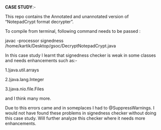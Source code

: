 **CASE STUDY**:-

This repo contains the Annotated and unannotated version of “NotepadCrypt format decrypter”.

To compile from terminal, following command needs to be passed :

 javac -processor signedness /home/kartik/Desktop/gsoc/DecryptNotepadCrypt.java

In this case study I learnt that signedness checker is weak in some classes and needs enhancements such as:-

1.)java.util.arrays

2.)java.lang.Integer

3.)java.nio.file.Files

and I think many more.

Due to this errors came and in someplaces I had to @SuppressWarnings. I would not have found these problems in signedness checker without doing this case study.
Will further analyze this checker where it needs more enhancements.
